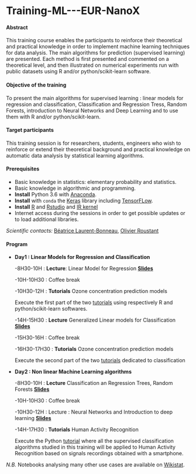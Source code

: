 # Training-ML---EUR-NanoX



#### Abstract
This training course enables the participants to reinforce their theoretical and practical knowledge in order to implement machine learning techniques for data analysis. The main algorithms for prediction (supervised learning) are presented. Each method is first presented and commented on a theoretical level, and then illustrated on numerical experiments run with public datasets using R and/or  python/scikit-learn software.

#### Objective of the training
To present the main algorithms for supervised learning : linear models for regression and classification, Classification and Regression Tress, Random Forests, introduction to Neural Networks and Deep Learning and to use them with R and/or python/scikit-learn.


#### Target participants
This training session is for researchers, students, engineers who wish to reinforce or extend their theoretical background and practical knowledge on automatic data analysis by statistical learning algorithms.

#### Prerequisites

- Basic knowledge in statistics: elementary probability and statistics. 
- Basic knowledge in algorithmic and programming.
- **Install** Python 3.6 with [Anaconda](https://conda.io/docs/user-guide/install/download.html). 
- **Install** with `conda` the [Keras](https://keras.io/) library including [TensorFLow](https://www.tensorflow.org/).
- **Install** [R](https://cran.r-project.org/) and [Rstudio](https://rstudio.com/) and [IR kernel](https://irkernel.github.io/installation/) 
- Internet access during the sessions in order to get possible updates or to load additional libraries.

*Scientific contacts:*  [Béatrice Laurent-Bonneau](https://perso.math.univ-toulouse.fr/laurent/), [Olivier Roustant](https://olivier-roustant.fr/)

#### Program 

- **Day1 :  Linear Models for Regression and Classification**

    -8H30-10H : **Lecture**: Linear Model for Regression  [**Slides**]()
	 
    -10H-10H30 : Coffee break
	 
    -10H30-12H :  **Tutorials** Ozone concentration prediction models 
	 
   Execute the first  part of the two [tutorials](https://github.com/wikistat/Training-ML---EUR-NanoX/tree/master/notebooks/Pic-ozone) using respectively  R and python/scikit-learn softwares.
	
	 -14H-15H30 : **Lecture**  Generalized Linear models for Classification [**Slides**]()
	 
	 -15H30-16H : Coffee break
	 
	 -16H30-17H30 :  **Tutorials** Ozone concentration prediction models 
	 
	 Execute the second  part of the two [tutorials](https://github.com/wikistat/Training-ML---EUR-NanoX/tree/master/notebooks/Pic-ozone) dedicated to classification
	 
- **Day2 : Non linear Machine Learning algorithms**

     -8H30-10H  :  **Lecture** Classification an Regression Trees, Random Forests [**Slides**]()
	 
     -10H-10H30 : Coffee break
	 
     -10H30-12H : Lecture : Neural Networks and Introduction to deep learning [**Slides**]()
	 
     -14H-17H30  : **Tutorials**  Human Activity Recognition
     
     Execute the Python [tutorial](https://github.com/wikistat/Training-ML---EUR-NanoX/tree/master/notebooks/HAR) where all the supervised classification algorithms studied in this training will be applied to Human Activity Recognition based on signals recordings obtained with a smartphone. 
	 
	 
*N.B.* Notebooks analysing many other use cases are available on [Wikistat](https://github.com/wikistat/).

